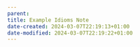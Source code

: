 ```yaml
---
parent: 
title: Example Idioms Note
date-created: 2024-03-07T22:19:13+01:00
date-modified: 2024-03-07T22:19:22+01:00
---
```

